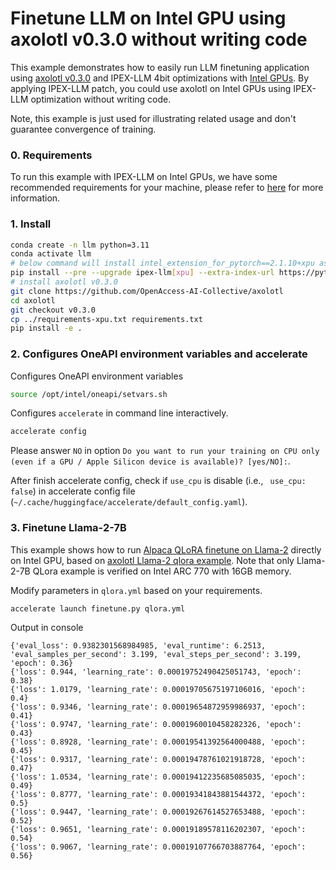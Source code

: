 # Finetune LLM on Intel GPU using axolotl v0.3.0 without writing code

This example demonstrates how to easily run LLM finetuning application using [axolotl v0.3.0](https://github.com/OpenAccess-AI-Collective/axolotl/tree/v0.3.0) and IPEX-LLM 4bit optimizations with [Intel GPUs](../../../README.md). By applying IPEX-LLM patch, you could use axolotl on Intel GPUs using IPEX-LLM optimization without writing code.

Note, this example is just used for illustrating related usage and don't guarantee convergence of training.

### 0. Requirements

To run this example with IPEX-LLM on Intel GPUs, we have some recommended requirements for your machine, please refer to [here](../../README.md#requirements) for more information.

### 1. Install

```bash
conda create -n llm python=3.11
conda activate llm
# below command will install intel_extension_for_pytorch==2.1.10+xpu as default
pip install --pre --upgrade ipex-llm[xpu] --extra-index-url https://pytorch-extension.intel.com/release-whl/stable/xpu/us/
# install axolotl v0.3.0
git clone https://github.com/OpenAccess-AI-Collective/axolotl
cd axolotl
git checkout v0.3.0
cp ../requirements-xpu.txt requirements.txt
pip install -e .
```

### 2. Configures OneAPI environment variables and accelerate

Configures OneAPI environment variables 

```bash
source /opt/intel/oneapi/setvars.sh
```

Configures `accelerate` in command line interactively. 

```bash
accelerate config
```

Please answer `NO` in option `Do you want to run your training on CPU only (even if a GPU / Apple Silicon device is available)? [yes/NO]:`.

After finish accelerate config, check if `use_cpu` is disable (i.e., ` use_cpu: false`) in accelerate config file (`~/.cache/huggingface/accelerate/default_config.yaml`).

### 3. Finetune Llama-2-7B

This example shows how to run [Alpaca QLoRA finetune on Llama-2](https://github.com/artidoro/qlora) directly on Intel GPU, based on [axolotl Llama-2 qlora example](https://github.com/OpenAccess-AI-Collective/axolotl/blob/v0.3.0/examples/llama-2/qlora.yml). Note that only Llama-2-7B QLora example is verified on Intel ARC 770 with 16GB memory.

Modify parameters in `qlora.yml` based on your requirements.

```
accelerate launch finetune.py qlora.yml
```

Output in console

```
{'eval_loss': 0.9382301568984985, 'eval_runtime': 6.2513, 'eval_samples_per_second': 3.199, 'eval_steps_per_second': 3.199, 'epoch': 0.36}
{'loss': 0.944, 'learning_rate': 0.00019752490425051743, 'epoch': 0.38}
{'loss': 1.0179, 'learning_rate': 0.00019705675197106016, 'epoch': 0.4}
{'loss': 0.9346, 'learning_rate': 0.00019654872959986937, 'epoch': 0.41}
{'loss': 0.9747, 'learning_rate': 0.0001960010458282326, 'epoch': 0.43}
{'loss': 0.8928, 'learning_rate': 0.00019541392564000488, 'epoch': 0.45}
{'loss': 0.9317, 'learning_rate': 0.00019478761021918728, 'epoch': 0.47}
{'loss': 1.0534, 'learning_rate': 0.00019412235685085035, 'epoch': 0.49}
{'loss': 0.8777, 'learning_rate': 0.00019341843881544372, 'epoch': 0.5}
{'loss': 0.9447, 'learning_rate': 0.00019267614527653488, 'epoch': 0.52}
{'loss': 0.9651, 'learning_rate': 0.00019189578116202307, 'epoch': 0.54}
{'loss': 0.9067, 'learning_rate': 0.00019107766703887764, 'epoch': 0.56}
```
